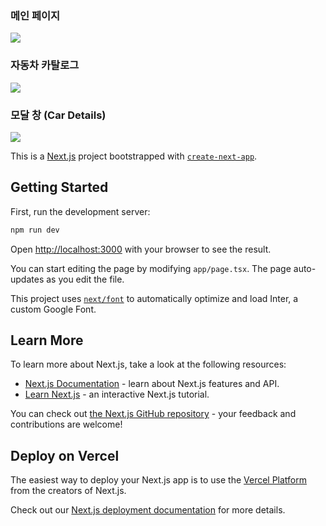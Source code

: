 ### 메인 페이지
<img src="https://github.com/dodam24/cars_showcase/assets/121652059/38c76005-d215-47dd-a4ae-9163634e94b0">

### 자동차 카탈로그
<img src="https://github.com/dodam24/cars_showcase/assets/121652059/ea4a5d56-17fa-426c-b1b3-cb8cb7c140e9">

### 모달 창 (Car Details)
<img src="https://github.com/dodam24/cars_showcase/assets/121652059/4095deec-ebab-414c-a708-d704df096076">

This is a [Next.js](https://nextjs.org/) project bootstrapped with [`create-next-app`](https://github.com/vercel/next.js/tree/canary/packages/create-next-app).

## Getting Started

First, run the development server:

```bash
npm run dev
```

Open [http://localhost:3000](http://localhost:3000) with your browser to see the result.

You can start editing the page by modifying `app/page.tsx`. The page auto-updates as you edit the file.

This project uses [`next/font`](https://nextjs.org/docs/basic-features/font-optimization) to automatically optimize and load Inter, a custom Google Font.

## Learn More

To learn more about Next.js, take a look at the following resources:

- [Next.js Documentation](https://nextjs.org/docs) - learn about Next.js features and API.
- [Learn Next.js](https://nextjs.org/learn) - an interactive Next.js tutorial.

You can check out [the Next.js GitHub repository](https://github.com/vercel/next.js/) - your feedback and contributions are welcome!

## Deploy on Vercel

The easiest way to deploy your Next.js app is to use the [Vercel Platform](https://vercel.com/new?utm_medium=default-template&filter=next.js&utm_source=create-next-app&utm_campaign=create-next-app-readme) from the creators of Next.js.

Check out our [Next.js deployment documentation](https://nextjs.org/docs/deployment) for more details.
